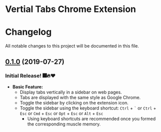 # Vertial Tabs Chrome Extension


# Changelog

All notable changes to this project will be documented in this file.

## [0.1.0](https://github.com/lxieyang/vertical-tabs-chrome-extension/releases/tag/V0.1.0) (2019-07-27)


### Initial Release! 🎆🔥❤

- **Basic Feature:** 
  - Display tabs vertically in a sidebar on web pages.
  - Tabs are displayed with the same style as Google Chrome.
  - Toggle the sidebar by clicking on the extension icon.
  - Toggle the sidebar using the keyboard shortcut: `Ctrl` + `` ` ``  or `Ctrl` + `Esc` or `Cmd` + `Esc` or `Opt` + `` Esc `` or `Alt` + `Esc`
    - Using keyboard shortcuts are recommended once you formed the corresponding muscle memory.